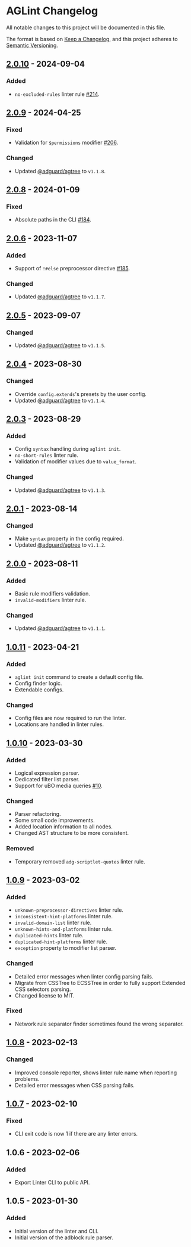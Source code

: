 <!-- markdownlint-disable MD024 -->
# AGLint Changelog

All notable changes to this project will be documented in this file.

The format is based on [Keep a Changelog][keepachangelog], and this project adheres to [Semantic Versioning][semver].

[keepachangelog]: https://keepachangelog.com/en/1.0.0/
[semver]: https://semver.org/spec/v2.0.0.html

## [2.0.10] - 2024-09-04

### Added

- `no-excluded-rules` linter rule [#214].

[#214]: https://github.com/AdguardTeam/AGLint/issues/214
[2.0.10]: https://github.com/AdguardTeam/AGLint/compare/v2.0.9...v2.0.10

## [2.0.9] - 2024-04-25

### Fixed

- Validation for `$permissions` modifier [#206].

### Changed

- Updated [@adguard/agtree] to `v1.1.8`.

[#206]: https://github.com/AdguardTeam/AGLint/issues/206
[2.0.9]: https://github.com/AdguardTeam/AGLint/compare/v2.0.8...v2.0.9


## [2.0.8] - 2024-01-09

### Fixed

- Absolute paths in the CLI [#184].

[#184]: https://github.com/AdguardTeam/AGLint/issues/184
[2.0.8]: https://github.com/AdguardTeam/AGLint/compare/v2.0.6...v2.0.8


## [2.0.6] - 2023-11-07

### Added

- Support of `!#else` preprocessor directive [#185].

### Changed

- Updated [@adguard/agtree] to `v1.1.7`.

[#185]: https://github.com/AdguardTeam/AGLint/issues/185
[2.0.6]: https://github.com/AdguardTeam/AGLint/compare/v2.0.5...v2.0.6


## [2.0.5] - 2023-09-07

### Changed

- Updated [@adguard/agtree] to `v1.1.5`.

[2.0.5]: https://github.com/AdguardTeam/AGLint/compare/v2.0.4...v2.0.5


## [2.0.4] - 2023-08-30

### Changed

- Override `config.extends`'s presets by the user config.
- Updated [@adguard/agtree] to `v1.1.4`.

[2.0.4]: https://github.com/AdguardTeam/AGLint/compare/v2.0.3...v2.0.4


## [2.0.3] - 2023-08-29

### Added

- Config `syntax` handling during `aglint init`.
- `no-short-rules` linter rule.
- Validation of modifier values due to `value_format`.

### Changed

- Updated [@adguard/agtree] to `v1.1.3`.

[2.0.3]: https://github.com/AdguardTeam/AGLint/compare/v2.0.1...v2.0.3


## [2.0.1] - 2023-08-14

### Changed

- Make `syntax` property in the config required.
- Updated [@adguard/agtree] to `v1.1.2`.

[2.0.1]: https://github.com/AdguardTeam/AGLint/compare/v2.0.0...v2.0.1


## [2.0.0] - 2023-08-11

### Added

- Basic rule modifiers validation.
- `invalid-modifiers` linter rule.

### Changed

- Updated [@adguard/agtree] to `v1.1.1`.

[2.0.0]: https://github.com/AdguardTeam/AGLint/compare/v1.0.11...v2.0.0


## [1.0.11] - 2023-04-21

### Added

- `aglint init` command to create a default config file.
- Config finder logic.
- Extendable configs.

### Changed

- Config files are now required to run the linter.
- Locations are handled in linter rules.

[1.0.11]: https://github.com/AdguardTeam/AGLint/compare/v1.0.10...v1.0.11


## [1.0.10] - 2023-03-30

### Added

- Logical expression parser.
- Dedicated filter list parser.
- Support for uBO media queries [#10].

### Changed

- Parser refactoring.
- Some small code improvements.
- Added location information to all nodes.
- Changed AST structure to be more consistent.

### Removed

- Temporary removed `adg-scriptlet-quotes` linter rule.

[#10]: https://github.com/AdguardTeam/AGLint/issues/10
[1.0.10]: https://github.com/AdguardTeam/AGLint/compare/v1.0.9...v1.0.10


## [1.0.9] - 2023-03-02

### Added

- `unknown-preprocessor-directives` linter rule.
- `inconsistent-hint-platforms` linter rule.
- `invalid-domain-list` linter rule.
- `unknown-hints-and-platforms` linter rule.
- `duplicated-hints` linter rule.
- `duplicated-hint-platforms` linter rule.
- `exception` property to modifier list parser.

### Changed

- Detailed error messages when linter config parsing fails.
- Migrate from CSSTree to ECSSTree in order to fully support Extended CSS selectors parsing.
- Changed license to MIT.

### Fixed

- Network rule separator finder sometimes found the wrong separator.

[1.0.9]: https://github.com/AdguardTeam/AGLint/compare/v1.0.8...v1.0.9


## [1.0.8] - 2023-02-13

### Changed

- Improved console reporter, shows linter rule name when reporting problems.
- Detailed error messages when CSS parsing fails.

[1.0.8]: https://github.com/AdguardTeam/AGLint/compare/v1.0.7...v1.0.8


## [1.0.7] - 2023-02-10

### Fixed

- CLI exit code is now 1 if there are any linter errors.

<!-- v1.0.6 is the "oldest" tag -->
<!-- that's why the list of links starts with [1.0.7] -->
<!-- i.e. it is impossible to create compare url for 1.0.5 and 1.0.6 -->
[1.0.7]: https://github.com/AdguardTeam/AGLint/compare/v1.0.6...v1.0.7


## 1.0.6 - 2023-02-06

### Added

- Export Linter CLI to public API.


## 1.0.5 - 2023-01-30

### Added

- Initial version of the linter and CLI.
- Initial version of the adblock rule parser.

[@adguard/agtree]: https://github.com/AdguardTeam/tsurlfilter/blob/master/packages/agtree/CHANGELOG.md
